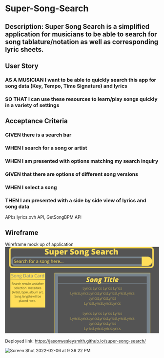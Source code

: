 # Super-Song-Search


## Description: Super Song Search is a simplified application for musicians to be able to search for song tablature/notation as well as corresponding lyric sheets.


## User Story
### AS A MUSICIAN I want to be able to quickly search this app for song data (Key, Tempo, Time Signature) and lyrics
### SO THAT I can use these resources to learn/play songs quickly in a variety of settings

## Acceptance Criteria
### GIVEN there is a search bar
### WHEN I search for a song or artist
### WHEN I am presented with options matching my search inquiry
### GIVEN that there are options of different song versions
### WHEN I select a song
### THEN I am presented with a side by side view of lyrics and song data

API:s 
lyrics.ovh API, GetSongBPM API

## Wireframe
Wireframe mock up of application
![Wireframe Screenshot](./assets/images/super-song-search.png)

Deployed link: https://jasonwesleysmith.github.io/super-song-search/


![Screen Shot 2022-02-06 at 9 36 22 PM](https://user-images.githubusercontent.com/95160092/152720591-23cca80c-7fa9-4b1c-95d7-828bf73326fe.png)



